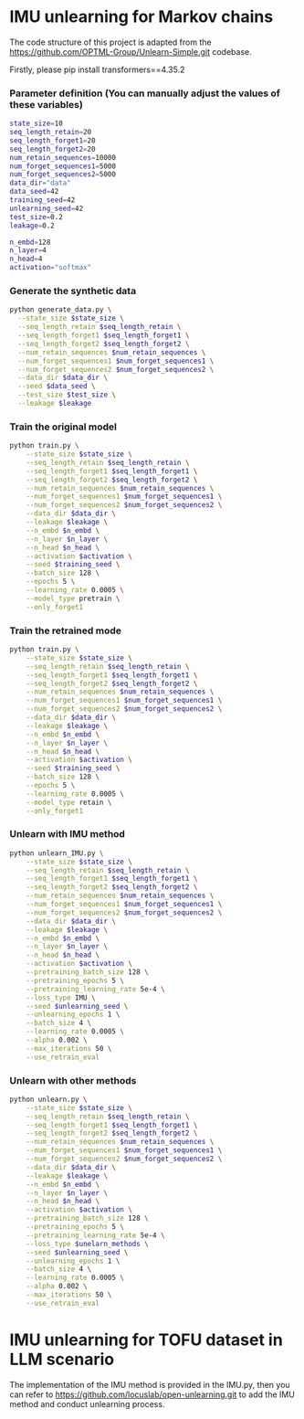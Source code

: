 # IMU unlearning for Markov chains
The code structure of this project is adapted from the https://github.com/OPTML-Group/Unlearn-Simple.git codebase.

Firstly, please pip install transformers==4.35.2 

### Parameter definition (You can manually adjust the values of these variables)
  ```bash
  state_size=10
  seq_length_retain=20
  seq_length_forget1=20
  seq_length_forget2=20
  num_retain_sequences=10000
  num_forget_sequences1=5000
  num_forget_sequences2=5000
  data_dir="data"
  data_seed=42
  training_seed=42
  unlearning_seed=42
  test_size=0.2
  leakage=0.2
  
  n_embd=128
  n_layer=4
  n_head=4
  activation="softmax"
  ```
### Generate the synthetic data 
  ```bash
  python generate_data.py \
    --state_size $state_size \
    --seq_length_retain $seq_length_retain \
    --seq_length_forget1 $seq_length_forget1 \
    --seq_length_forget2 $seq_length_forget2 \
    --num_retain_sequences $num_retain_sequences \
    --num_forget_sequences1 $num_forget_sequences1 \
    --num_forget_sequences2 $num_forget_sequences2 \
    --data_dir $data_dir \
    --seed $data_seed \
    --test_size $test_size \
    --leakage $leakage
  ```
### Train the original model
```bash
python train.py \
    --state_size $state_size \
    --seq_length_retain $seq_length_retain \
    --seq_length_forget1 $seq_length_forget1 \
    --seq_length_forget2 $seq_length_forget2 \
    --num_retain_sequences $num_retain_sequences \
    --num_forget_sequences1 $num_forget_sequences1 \
    --num_forget_sequences2 $num_forget_sequences2 \
    --data_dir $data_dir \
    --leakage $leakage \
    --n_embd $n_embd \
    --n_layer $n_layer \
    --n_head $n_head \
    --activation $activation \
    --seed $training_seed \
    --batch_size 128 \
    --epochs 5 \
    --learning_rate 0.0005 \
    --model_type pretrain \
    --only_forget1
```
###  Train the retrained mode
```bash
python train.py \
    --state_size $state_size \
    --seq_length_retain $seq_length_retain \
    --seq_length_forget1 $seq_length_forget1 \
    --seq_length_forget2 $seq_length_forget2 \
    --num_retain_sequences $num_retain_sequences \
    --num_forget_sequences1 $num_forget_sequences1 \
    --num_forget_sequences2 $num_forget_sequences2 \
    --data_dir $data_dir \
    --leakage $leakage \
    --n_embd $n_embd \
    --n_layer $n_layer \
    --n_head $n_head \
    --activation $activation \
    --seed $training_seed \
    --batch_size 128 \
    --epochs 5 \
    --learning_rate 0.0005 \
    --model_type retain \
    --only_forget1
```

### Unlearn with IMU method

```bash
python unlearn_IMU.py \
    --state_size $state_size \
    --seq_length_retain $seq_length_retain \
    --seq_length_forget1 $seq_length_forget1 \
    --seq_length_forget2 $seq_length_forget2 \
    --num_retain_sequences $num_retain_sequences \
    --num_forget_sequences1 $num_forget_sequences1 \
    --num_forget_sequences2 $num_forget_sequences2 \
    --data_dir $data_dir \
    --leakage $leakage \
    --n_embd $n_embd \
    --n_layer $n_layer \
    --n_head $n_head \
    --activation $activation \
    --pretraining_batch_size 128 \
    --pretraining_epochs 5 \
    --pretraining_learning_rate 5e-4 \
    --loss_type IMU \
    --seed $unlearning_seed \
    --unlearning_epochs 1 \
    --batch_size 4 \
    --learning_rate 0.0005 \
    --alpha 0.002 \
    --max_iterations 50 \
    --use_retrain_eval
```
### Unlearn with other methods
```bash
python unlearn.py \
    --state_size $state_size \
    --seq_length_retain $seq_length_retain \
    --seq_length_forget1 $seq_length_forget1 \
    --seq_length_forget2 $seq_length_forget2 \
    --num_retain_sequences $num_retain_sequences \
    --num_forget_sequences1 $num_forget_sequences1 \
    --num_forget_sequences2 $num_forget_sequences2 \
    --data_dir $data_dir \
    --leakage $leakage \
    --n_embd $n_embd \
    --n_layer $n_layer \
    --n_head $n_head \
    --activation $activation \
    --pretraining_batch_size 128 \
    --pretraining_epochs 5 \
    --pretraining_learning_rate 5e-4 \
    --loss_type $unelarn_methods \
    --seed $unlearning_seed \
    --unlearning_epochs 1 \
    --batch_size 4 \
    --learning_rate 0.0005 \
    --alpha 0.002 \
    --max_iterations 50 \
    --use_retrain_eval
```

# IMU unlearning for TOFU dataset in LLM scenario
The implementation of the IMU method is provided in the IMU.py, then you can refer to https://github.com/locuslab/open-unlearning.git to add the IMU method and conduct unlearning process.
